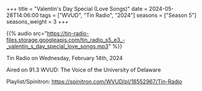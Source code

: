 +++
title = "Valentin's Day Special (Love Songs)"
date = 2024-05-28T14:06:00
tags = ["WVUD", "Tin Radio", "2024"]
seasons = ["Season 5"]
seasons_weight = 3
+++

{{% audio src="https://tin-radio-files.storage.googleapis.com/tin_radio_s5_e3_-_valentin_s_day_special_love_songs.mp3" %}}

Tin Radio on Wednesday, February 14th, 2024

Aired on 91.3 WVUD: The Voice of the University of Delaware

Playlist/Spinitron: https://spinitron.com/WVUD/pl/18552967/Tin-Radio


